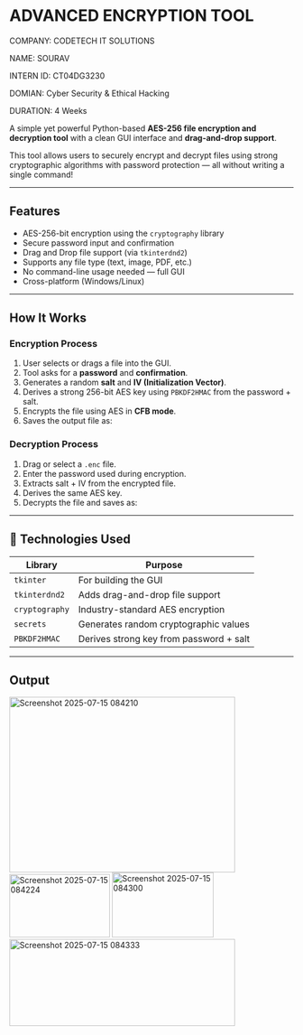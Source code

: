 # ADVANCED ENCRYPTION TOOL

COMPANY: CODETECH IT SOLUTIONS

NAME: SOURAV

INTERN ID: CT04DG3230

DOMIAN: Cyber Security & Ethical Hacking

DURATION: 4 Weeks

A simple yet powerful Python-based **AES-256 file encryption and decryption tool** with a clean GUI interface and **drag-and-drop support**.

This tool allows users to securely encrypt and decrypt files using strong cryptographic algorithms with password protection — all without writing a single command!

---

## Features

-  AES-256-bit encryption using the `cryptography` library
-  Secure password input and confirmation
-  Drag and Drop file support (via `tkinterdnd2`)
-  Supports any file type (text, image, PDF, etc.)
-  No command-line usage needed — full GUI
-  Cross-platform (Windows/Linux)

---

## How It Works

### **Encryption Process**
1. User selects or drags a file into the GUI.
2. Tool asks for a **password** and **confirmation**.
3. Generates a random **salt** and **IV (Initialization Vector)**.
4. Derives a strong 256-bit AES key using `PBKDF2HMAC` from the password + salt.
5. Encrypts the file using AES in **CFB mode**.
6. Saves the output file as:  


### **Decryption Process**
1. Drag or select a `.enc` file.
2. Enter the password used during encryption.
3. Extracts salt + IV from the encrypted file.
4. Derives the same AES key.
5. Decrypts the file and saves as:  

---

## 🧩 Technologies Used

| Library | Purpose |
|--------|---------|
| `tkinter` | For building the GUI |
| `tkinterdnd2` | Adds drag-and-drop file support |
| `cryptography` | Industry-standard AES encryption |
| `secrets` | Generates random cryptographic values |
| `PBKDF2HMAC` | Derives strong key from password + salt |

---

## Output

<img width="400" height="311" alt="Screenshot 2025-07-15 084210" src="https://github.com/user-attachments/assets/e3616312-4af9-4019-a448-7acabfb42e74" />


<img width="178" height="112" alt="Screenshot 2025-07-15 084224" src="https://github.com/user-attachments/assets/0b7ae66a-bac7-4b58-be61-33258066ddbb" />


<img width="180" height="115" alt="Screenshot 2025-07-15 084300" src="https://github.com/user-attachments/assets/26f7f49c-6942-4fcc-8cd4-ebfeb1d7a7de" />


<img width="400" height="154" alt="Screenshot 2025-07-15 084333" src="https://github.com/user-attachments/assets/ceabc6b5-cb67-4763-b939-ec6a37d4fd2f" />



